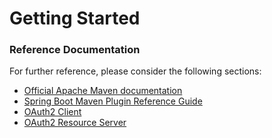 # Getting Started

### Reference Documentation
For further reference, please consider the following sections:

* [Official Apache Maven documentation](https://maven.apache.org/guides/index.html)
* [Spring Boot Maven Plugin Reference Guide](https://docs.spring.io/spring-boot/docs/2.2.0.RELEASE/maven-plugin/)
* [OAuth2 Client](https://docs.spring.io/spring-boot/docs/2.2.0.RELEASE/reference/htmlsingle/#boot-features-security-oauth2-client)
* [OAuth2 Resource Server](https://docs.spring.io/spring-boot/docs/2.2.0.RELEASE/reference/htmlsingle/#boot-features-security-oauth2-server)

